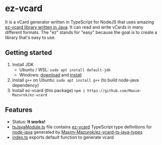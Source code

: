 # ez-vcard

It is a vCard generator written in TypeScript for NodeJS that uses amazing [ez-vcard library written in Java][ez-vcard].
It can read and write vCards in many different formats. The "ez" stands for "easy" because the goal is to create a library that's easy to use.

## Getting started

1. Install JDK
   - Ubuntu / WSL: `sudo apt install default-jdk`
   - Windows: [download][jdk-download] and [install][jdk-install-docs]
1. Install `g++` on Ubuntu: `sudo apt install g++` (to build node-java dependency)
1. Install ez-vcard (this package)
   `npm i https://github.com/Maxim-Mazurok/ez-vcard`

## Features

- Status: **It works!**
- [tsJavaModule.ts](src/tsJavaModule.ts) file contains [ez-vcard][ez-vcard] TypeScript type definitions for [node-java][node-java] generated by [Maxim-Mazurok/ez-vcard-ts-java-types][ez-vcard-ts-java-types]
- [index.ts](src/index.ts) exports default function to generate vcard

[node-java]: https://github.com/joeferner/node-java
[ez-vcard]: https://github.com/mangstadt/ez-vcard
[jdk-download]: https://www.oracle.com/java/technologies/javase-downloads.html
[jdk-install-docs]: https://docs.oracle.com/en/java/javase/11/install/installation-jdk-microsoft-windows-platforms.html#GUID-BCE568C9-93D3-49F4-9B0C-9DD4A3419792
[ez-vcard-ts-java-types]: https://github.com/Maxim-Mazurok/ez-vcard-ts-java-types
